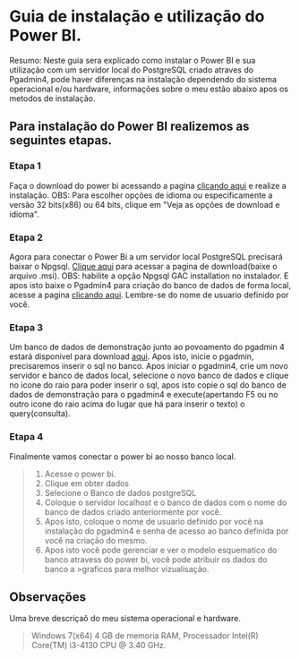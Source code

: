 # Guia de instalação e utilização do Power BI.

Resumo: Neste guia sera explicado como instalar o Power BI e sua utilização com um servidor local do PostgreSQL criado atraves do Pgadmin4, pode haver diferenças na instalação dependendo do sistema operacional e/ou hardware, informações sobre o meu estão abaixo apos os metodos de instalação.

## Para instalação do Power BI realizemos as seguintes etapas.

### Etapa 1

Faça o download do power bi acessando a pagina [clicando aqui](https://powerbi.microsoft.com/pt-br/desktop/) e realize a instalação.
OBS: Para escolher opções de idioma ou especificamente a versão 32 bits(x86) ou 64 bits, clique em "Veja as opções de download e idioma".

### Etapa 2

Agora para conectar o Power Bi a um servidor local PostgreSQL precisará baixar o Npgsql. [Clique aqui](https://github.com/npgsql/npgsql/releases/tag/v4.0.10) para acessar a pagina de download(baixe o arquivo .msi).
OBS: habilite a opção Npgsql GAC installation no instalador. E apos isto baixe o Pgadmin4 para criação do banco de dados de forma local, acesse a pagina [clicando aqui](https://www.pgadmin.org/download/).
Lembre-se do nome de usuario definido por você.

### Etapa 3

Um banco de dados de demonstração junto ao povoamento do pgadmin 4 estará disponivel para download [aqui](https://github.com/AlvaroSReis/Guia-do-Power-BI/blob/master/SQLBancoDeDadosEPovoamento.sql). Apos isto, inicie o pgadmin, precisaremos inserir o sql no banco.
Apos iniciar o pgadmin4, crie um novo servidor e banco de dados local, selecione o novo banco de dados e clique no icone do raio para poder inserir o sql, apos isto copie o sql do banco de dados de demonstração para o
pgadmin4 e execute(apertando F5 ou no outro icone do raio acima do lugar que há para inserir o texto) o query(consulta).

### Etapa 4

Finalmente vamos conectar o power bi ao nosso banco local.

>1. Acesse o power bi.
>2. Clique em obter dados
>3. Selecione o Banco de dados postgreSQL
>4. Coloque o servidor localhost e o banco de dados com o nome do banco de dados criado anteriormente por você.
>5. Apos isto, coloque o nome de usuario definido por você na instalação do pgadmin4 e senha de acesso ao banco
> definida por você na criação do mesmo.
>6. Apos isto você pode gerenciar e ver o modelo esquematico do banco atravess do power bi, você pode atribuir os dados do banco a >graficos para melhor vizualisação.

## Observações

Uma breve descriçaõ do meu sistema operacional e hardware.

>Windows 7(x64) 4 GB de memoria RAM, Processador Intel(R) Core(TM) i3-4130 CPU @ 3.40 GHz. 
